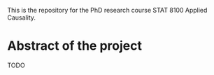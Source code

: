 This is the repository for the PhD research course STAT 8100 Applied Causality. 

# Abstract of the project

TODO
